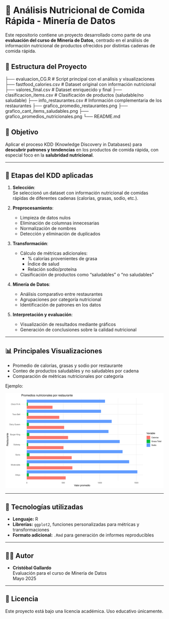 # 🍔 Análisis Nutricional de Comida Rápida - Minería de Datos

Este repositorio contiene un proyecto desarrollado como parte de una **evaluación del curso de Minería de Datos**, centrado en el análisis de información nutricional de productos ofrecidos por distintas cadenas de comida rápida.

## 📁 Estructura del Proyecto

├── evaluacion_CG.R # Script principal con el análisis y visualizaciones
├── fastfood_calories.csv # Dataset original con información nutricional
├── valores_final.csv # Dataset enriquecido y final
├── clasificacion_items.csv # Clasificación de productos (saludable/no saludable)
├── info_restaurantes.csv # Información complementaria de los restaurantes
├── grafico_promedio_restaurantes.png
├── grafico_cant_items_saludables.png
├── grafico_promedios_nutricionales.png
└── README.md 

## 🧠 Objetivo

Aplicar el proceso KDD (Knowledge Discovery in Databases) para **descubrir patrones y tendencias** en los productos de comida rápida, con especial foco en la **salubridad nutricional**.

---

## 🔬 Etapas del KDD aplicadas

1. **Selección**:  
   Se seleccionó un dataset con información nutricional de comidas rápidas de diferentes cadenas (calorías, grasas, sodio, etc.).

2. **Preprocesamiento**:  
   - Limpieza de datos nulos
   - Eliminación de columnas innecesarias
   - Normalización de nombres
   - Detección y eliminación de duplicados

3. **Transformación**:  
   - Cálculo de métricas adicionales:
     - % calorías provenientes de grasa
     - Índice de salud
     - Relación sodio/proteína
   - Clasificación de productos como “saludables” o “no saludables”

4. **Minería de Datos**:  
   - Análisis comparativo entre restaurantes
   - Agrupaciones por categoría nutricional
   - Identificación de patrones en los datos

5. **Interpretación y evaluación**:  
   - Visualización de resultados mediante gráficos
   - Generación de conclusiones sobre la calidad nutricional

---

## 📊 Principales Visualizaciones

- Promedio de calorías, grasas y sodio por restaurante
- Conteo de productos saludables y no saludables por cadena
- Comparación de métricas nutricionales por categoría

Ejemplo:

![Promedios Nutricionales por Restaurante](grafico_promedio_restaurantes.png)

---

## 🧩 Tecnologías utilizadas

- **Lenguaje:** R  
- **Librerías:** `ggplot2`, funciones personalizadas para métricas y transformaciones  
- **Formato adicional:** `.Rmd` para generación de informes reproducibles

---

## 👨‍💻 Autor

- **Cristóbal Gallardo**  
  Evaluación para el curso de Minería de Datos  
  Mayo 2025

---

## 📄 Licencia

Este proyecto está bajo una licencia académica. Uso educativo únicamente.
